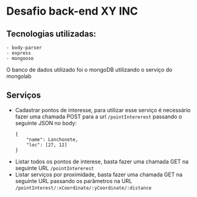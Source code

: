 # Desafio back-end XY INC

## Tecnologias utilizadas:
    - body-parser
    - express
    - mongoose
O banco de dados utilizado foi o mongoDB utilizando o serviço do mongolab

## Serviços
- Cadastrar pontos de interesse, para utilizar esse serviço é necessário fazer
  uma chamada POST para a url ```/pointIntererest``` passando o seguinte JSON
  no body:
    ```
    {
        "name": Lanchonete,
        "loc": [27, 12]
    }
    ```
- Listar todos os pontos de interese, basta fazer uma chamada GET na seguinte
  URL ```/pointIntererest```
- Listar serviços por proximidade, basta fazer uma chamada GET na seguinte URL
  passando os parâmetros na URL
  ```/pointInterest/:xCoordinate/:yCoordinate/:distance```
